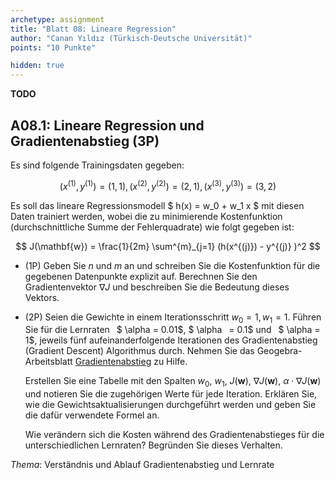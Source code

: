 ```yaml
---
archetype: assignment
title: "Blatt 08: Lineare Regression"
author: "Canan Yıldız (Türkisch-Deutsche Universität)"
points: "10 Punkte"

hidden: true
---
```




**TODO**



## A08.1: Lineare Regression und Gradientenabstieg (3P)

Es sind folgende Trainingsdaten gegeben:

$$ ( x^{(1)}, y^{(1)} ) = (1, 1), ( x^{(2)}, y^{(2)} ) = (2, 1), ( x^{(3)}, y^{(3)} ) = (3, 2) $$

Es soll das lineare Regressionsmodell $ h(x) = w_0 + w_1 x $ mit diesen Daten trainiert werden, wobei die zu minimierende Kostenfunktion (durchschnittliche Summe der Fehlerquadrate) wie folgt gegeben ist:

$$ J(\mathbf{w}) = \frac{1}{2m} \sum^{m}_{j=1} (h(x^{(j)}) - y^{(j)} )^2 $$

*   (1P) Geben Sie $n$ und $m$ an und schreiben Sie die Kostenfunktion für die gegebenen Datenpunkte explizit auf. Berechnen Sie den Gradientenvektor $\nabla J$ und beschreiben Sie die Bedeutung dieses Vektors.

*   (2P) Seien die Gewichte in einem Iterationsschritt $w_0 = 1, w_1 = 1$. Führen Sie für die Lernraten  $ \alpha = 0.01$, $ \alpha  = 0.1$ und  $ \alpha = 1$, jeweils fünf aufeinanderfolgende Iterationen des Gradientenabstieg (Gradient Descent) Algorithmus
durch. Nehmen Sie das Geogebra-Arbeitsblatt [Gradientenabstieg](https://www.geogebra.org/classic/rcfffgsj) zu Hilfe.

    Erstellen Sie eine Tabelle mit den Spalten $w_0$, $w_1$, $J(\mathbf{w})$, $\nabla J(\mathbf{w})$, $\alpha \cdot \nabla J(\mathbf{w})$ und notieren Sie die zugehörigen Werte für jede Iteration. Erklären Sie, wie die Gewichtsaktualisierungen durchgeführt werden und geben Sie die dafür verwendete Formel an.

    Wie verändern sich die Kosten während des Gradientenabstieges für die unterschiedlichen Lernraten? Begründen Sie dieses Verhalten.

*Thema*: Verständnis und Ablauf Gradientenabstieg und Lernrate
